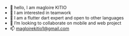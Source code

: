 - 👋 hello, I am magloire KITIO
- 👀 I am interested in teamwork
- 🌱 I am a flutter dart expert and open to other languages
- 💞️ I’m looking to collaborate on mobile and web project 
- 📫 magloirekitio1@gmail.com
